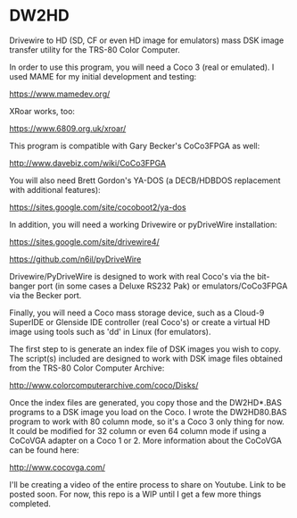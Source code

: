 # DW2HD
Drivewire to HD (SD, CF or even HD image for emulators) mass DSK image transfer utility for the TRS-80 Color Computer.

In order to use this program, you will need a Coco 3 (real or emulated).  I used MAME for my initial development and testing:

https://www.mamedev.org/

XRoar works, too:

https://www.6809.org.uk/xroar/


This program is compatible with Gary Becker's CoCo3FPGA as well:

http://www.davebiz.com/wiki/CoCo3FPGA


You will also need Brett Gordon's YA-DOS (a DECB/HDBDOS replacement with additional features):

https://sites.google.com/site/cocoboot2/ya-dos


In addition, you will need a working Drivewire or pyDriveWire installation:

https://sites.google.com/site/drivewire4/

https://github.com/n6il/pyDriveWire


Drivewire/PyDriveWire is designed to work with real Coco's via the bit-banger port (in some cases a Deluxe RS232 Pak) or emulators/CoCo3FPGA via the Becker port.

Finally, you will need a Coco mass storage device, such as a Cloud-9 SuperIDE or Glenside IDE controller (real Coco's) or create a virtual HD image using tools such as 'dd' in Linux (for emulators).

The first step to is generate an index file of DSK images you wish to copy.  The script(s) included are designed to work with DSK image files obtained from the TRS-80 Color Computer Archive:

http://www.colorcomputerarchive.com/coco/Disks/


Once the index files are generated, you copy those and the DW2HD*.BAS programs to a DSK image you load on the Coco.  I wrote the DW2HD80.BAS program to work with 80 column mode, so it's a Coco 3 only thing for now.  It could be modified for 32 column or even 64 column mode if using a CoCoVGA adapter on a Coco 1 or 2.  More information about the CoCoVGA can be found here:

http://www.cocovga.com/


I'll be creating a video of the entire process to share on Youtube.  Link to be posted soon.  For now, this repo is a WIP until I get a few more things completed.
